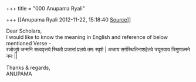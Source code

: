 +++
title = "000 Anupama Ryali"

+++
[[Anupama Ryali	2012-11-22, 15:18:40 [Source](https://groups.google.com/g/bvparishat/c/gq72UVlr-Pw)]]



Dear Scholars,  
I would like to know the meaning in English and reference of below mentioned Verse -  
रजोजुषे जन्मनि सत्ववृत्तये स्थितौ प्रजानां प्रलये तमः स्पृशे \| अजाय सर्गस्थितिनाशहेतवे त्रयूमयाय त्रिगुणात्मने नमः \|\|  
  
Thanks & regards,  
ANUPAMA  
  
  

